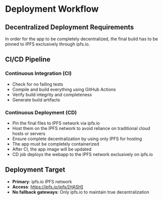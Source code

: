 <!------------------------------------------------------------------------------------
   Add Rules to this file or a short description and have Kiro refine them for you:   
-------------------------------------------------------------------------------------> 

# Deployment Workflow

## Decentralized Deployment Requirements

In order for the app to be completely decentralized, the final build has to be pinned to IPFS exclusively through ipfs.io.

## CI/CD Pipeline

### Continuous Integration (CI)
- Check for no failing tests
- Compile and build everything using GitHub Actions
- Verify build integrity and completeness
- Generate build artifacts

### Continuous Deployment (CD)
- Pin the final files to IPFS network via ipfs.io
- Host them on the IPFS network to avoid reliance on traditional cloud hosts or servers
- Ensure complete decentralization by using only IPFS for hosting
- The app must be completely containerized
- After CI, the app image will be updated
- CD job deploys the webapp to the IPFS network exclusively on ipfs.io

## Deployment Target
- **Primary**: ipfs.io IPFS network
- **Access**: https://ipfs.io/ipfs/[HASH]
- **No fallback gateways**: Only ipfs.io to maintain true decentralization

